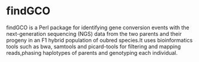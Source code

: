 # findGCO 
findGCO is a Perl package for identifying gene conversion events with the next-generation sequencing (NGS) data from the two parents and their progeny in an F1 hybrid population of oubred species.It uses bioinformatics tools such as bwa, samtools and picard-tools for filtering and mapping reads,phasing haplotypes of parents and genotyping each individual.
